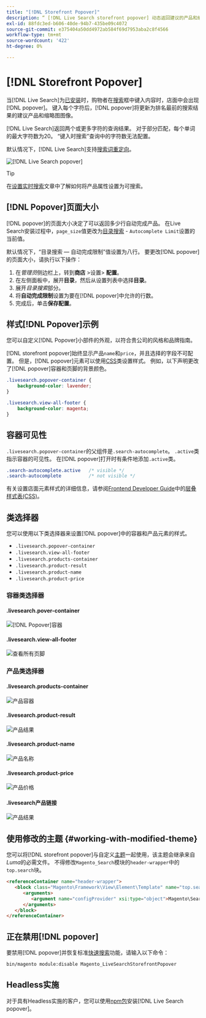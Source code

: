 ```yaml
---
title: "[!DNL Storefront Popover]"
description: “ [!DNL Live Search storefront popover] 动态返回建议的产品和缩略图。”
exl-id: 88fdc3ed-b606-40de-94b7-435be09c4072
source-git-commit: e375404a50dd4972ab584f69d7953aba2c8f4566
workflow-type: tm+mt
source-wordcount: '422'
ht-degree: 0%

---
```


# [!DNL Storefront Popover]

当[!DNL Live Search]为[已安装](install.md)时，购物者在[搜索](https://experienceleague.adobe.com/docs/commerce-admin/catalog/catalog/search/search.html#quick-search)框中键入内容时，店面中会出现[!DNL popover]。 键入每个字符后，[!DNL popover]将更新为排名最前的搜索结果的建议产品和缩略图图像。

[!DNL Live Search]返回两个或更多字符的查询结果。 对于部分匹配，每个单词的最大字符数为20。 “键入时搜索”查询中的字符数无法配置。

默认情况下，[!DNL Live Search]支持[搜索词重定向](https://experienceleague.adobe.com/docs/commerce-admin/catalog/catalog/search/search-terms.html)。

![[!DNL Live Search popover]](assets/storefront-search-as-you-type.png)

>[!TIP]
>
>在[设置实时搜索](workspace.md)文章中了解如何将产品属性设置为可搜索。

## [!DNL Popover]页面大小

[!DNL popover]的页面大小决定了可以返回多少行自动完成产品。 在Live Search安装过程中，`page_size`值更改为[目录搜索](https://experienceleague.adobe.com/docs/commerce-admin/config/catalog/catalog.html) - `Autocomplete Limit`设置的当前值。

默认情况下，“目录搜索 — 自动完成限制”值设置为八行。 要更改[!DNL popover]的页面大小，请执行以下操作：

1. 在&#x200B;*管理员*&#x200B;侧边栏上，转到&#x200B;**商店** >设置> **配置**。
1. 在左侧面板中，展开&#x200B;**目录**，然后从设置列表中选择&#x200B;**目录**。
1. 展开&#x200B;*目录搜索*&#x200B;部分。
1. 将&#x200B;**自动完成限制**&#x200B;设置为要在[!DNL popover]中允许的行数。
1. 完成后，单击&#x200B;**保存配置**。

## 样式[!DNL Popover]示例

您可以自定义[!DNL Popover]小部件的外观，以符合贵公司的风格和品牌指南。

[!DNL storefront popover]始终显示产品`name`和`price`，并且选择的字段不可配置。 但是，[!DNL popover]元素可以使用[CSS](https://developer.adobe.com/commerce/frontend-core/guide/css/)类设置样式。 例如，以下声明更改了[!DNL popover]容器和页脚的背景颜色。

```css
.livesearch.popover-container {
    background-color: lavender;
}

.livesearch.view-all-footer {
    background-color: magenta;
}
```

## 容器可见性

`.livesearch.popover-container`的父组件是`.search-autocomplete`。  `.active`类指示容器的可见性。 在[!DNL popover]打开时有条件地添加`.active`类。

```css
.search-autocomplete.active   /* visible */
.search-autocomplete          /* not visible */
```

有关设置店面元素样式的详细信息，请参阅[Frontend Developer Guide](https://developer.adobe.com/commerce/frontend-core/guide/)中的[层叠样式表(CSS)](https://developer.adobe.com/commerce/frontend-core/guide/css/)。

## 类选择器

您可以使用以下类选择器来设置[!DNL popover]中的容器和产品元素的样式。

- `.livesearch.popover-container`
- `.livesearch.view-all-footer`
- `.livesearch.products-container`
- `.livesearch.product-result`
- `.livesearch.product-name`
- `.livesearch.product-price`

### 容器类选择器

#### .livesearch.pover-container

![[!DNL Popover]容器](assets/livesearch-popover-container.png)

#### .livesearch.view-all-footer

![查看所有页脚](assets/livesearch-view-all-footer.png)

### 产品类选择器

#### .livesearch.products-container

![产品容器](assets/livesearch-product-container.png)

#### .livesearch.product-result

![产品结果](assets/livesearch-product-result.png)

#### .livesearch.product-name

![产品名称](assets/livesearch-product-name.png)

#### .livesearch.product-price

![产品价格](assets/livesearch-product-price.png)

#### .livesearch产品链接

![产品结果](assets/livesearch-product-link.png)

## 使用修改的主题 {#working-with-modified-theme}

您可以将[!DNL storefront popover]与自定义[主题](https://developer.adobe.com/commerce/frontend-core/guide/themes/)一起使用，该主题会继承来自&#x200B;*Luma*&#x200B;的必需文件。 不得修改`Magento_Search`模块的`header-wrapper`中的`top.search`块。

```html
<referenceContainer name="header-wrapper">
   <block class="Magento\Framework\View\Element\Template" name="top.search" as="topSearch" template="Magento_Search::form.mini.phtml">
      <arguments>
         <argument name="configProvider" xsi:type="object">Magento\Search\ViewModel\ConfigProvider</argument>
      </arguments>
   </block>
</referenceContainer>
```

## 正在禁用[!DNL popover]

要禁用[!DNL popover]并恢复标准[快速搜索](https://experienceleague.adobe.com/docs/commerce-admin/catalog/catalog/search/search.html#quick-search)功能，请输入以下命令：

```bash
bin/magento module:disable Magento_LiveSearchStorefrontPopover
```

## Headless实施

对于具有Headless实施的客户，您可以使用[npm包](https://www.npmjs.com/package/@magento/ds-livesearch-storefront-utils)安装[!DNL Live Search popover]。
